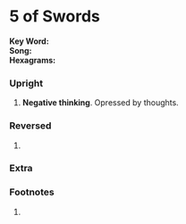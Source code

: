 # 5 of Swords

**Key Word:**   
**Song:**   
**Hexagrams:** 



### Upright

1) **Negative thinking**. Opressed by thoughts.



### Reversed

1) 



### Extra





### Footnotes

1. 



